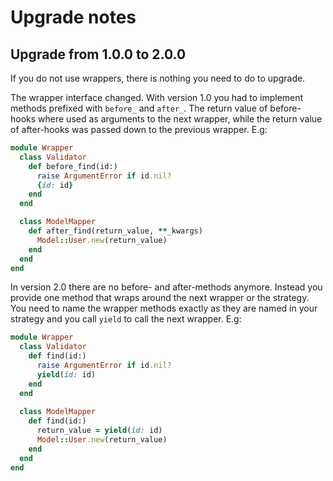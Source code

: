 # Upgrade notes

## Upgrade from 1.0.0 to 2.0.0
If you do not use wrappers, there is nothing you need to do to upgrade.

The wrapper interface changed. With version 1.0 you had to implement methods prefixed with `before_` and `after_`. The return value of before-hooks where used as arguments to the next wrapper, while the return value of after-hooks was passed down to the previous wrapper. E.g:

```ruby
module Wrapper
  class Validator
    def before_find(id:)
      raise ArgumentError if id.nil?
      {id: id}
    end
  end

  class ModelMapper
    def after_find(return_value, **_kwargs)
      Model::User.new(return_value)
    end
  end
end
```

In version 2.0 there are no before- and after-methods anymore. Instead you provide one method that wraps around the next wrapper or the strategy. You need to name the wrapper methods exactly as they are named in your strategy and you call `yield` to call the next wrapper. E.g:

```ruby
module Wrapper
  class Validator
    def find(id:)
      raise ArgumentError if id.nil?
      yield(id: id)
    end
  end
  
  class ModelMapper
    def find(id:)
      return_value = yield(id: id)
      Model::User.new(return_value)
    end
  end
end
```
